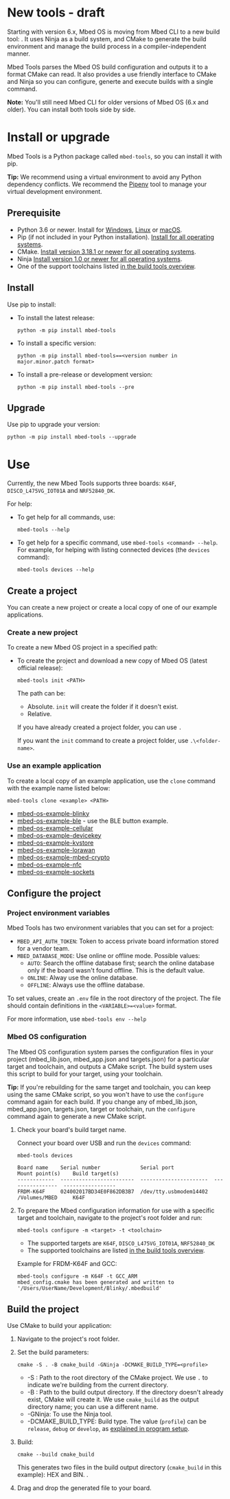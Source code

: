 # New tools - draft

<!--this currently duplicates the intro in the general Tools Intro page-->

Starting with version 6.x, Mbed OS is moving from Mbed CLI to a new build tool: <!--that has no proper name yet-->. It uses Ninja as a build system, and CMake to generate the build environment and manage the build process in a compiler-independent manner. <!--need better phrasing-->

Mbed Tools parses the Mbed OS build configuration and outputs it to a format CMake can read. It also provides a use friendly interface to CMake and Ninja so you can configure, generte and execute builds with a single command.


<span class="notes">**Note:** You'll still need Mbed CLI for older versions of Mbed OS (6.x and older). You can install both tools side by side.</span>

# Install or upgrade

Mbed Tools is a Python package called `mbed-tools`, so you can install it with pip.
<!--other than being a super vague name, it's a problem that it's a single tool with a plural name. "Mbed Tools is"  just parses as an error!-->

<span class="tips">**Tip:** We recommend using a virtual environment to avoid any Python dependency conflicts. We recommend the [Pipenv](https://github.com/pypa/pipenv/blob/master/README.md) tool to manage your virtual development environment.

## Prerequisite

- Python 3.6 or newer. Install for [Windows](https://docs.python.org/3/using/windows.html), [Linux](https://docs.python.org/3/using/unix.html) or [macOS](https://docs.python.org/3/using/mac.html).
- Pip (if not included in your Python installation). [Install for all operating systems](https://pip.pypa.io/en/stable/installing/).
- CMake. [Install version 3.18.1 or newer for all operating systems](https://cmake.org/install/).
- Ninja [Install version 1.0 or newer for all operating systems](https://github.com/ninja-build/ninja/wiki/Pre-built-Ninja-packages).
- One of the support toolchains listed [in the build tools overview](../build-tools/index.html).

## Install

Use pip to install:

- To install the latest release:

    ```
    python -m pip install mbed-tools
    ```

- To install a specific version:

    ```
    python -m pip install mbed-tools==<version number in major.minor.patch format>
    ```

- To install a pre-release or development version:

    ```
    python -m pip install mbed-tools --pre
    ```

## Upgrade

Use pip to upgrade your version:

```
python -m pip install mbed-tools --upgrade
```

# Use

Currently, the new Mbed Tools supports three boards: `K64F`, `DISCO_L475VG_IOT01A` and `NRF52840_DK`.

For help:

- To get help for all commands, use:

    ```
    mbed-tools --help
    ```

- To get help for a specific command, use `mbed-tools <command> --help`. For example, for helping with listing connected devices (the `devices` command):

    ```
    mbed-tools devices --help
    ```

## Create a project

You can create a new project or create a local copy of one of our example applications.

### Create a new project

To create a new Mbed OS project in a specified path:

- To create the project and download a new copy of Mbed OS (latest official release):

    ```
    mbed-tools init <PATH>
    ```

    The path can be:
    - Absolute. `init` will create the folder if it doesn't exist.
    - Relative.

    If you have already created a project folder, you can use `.`

    If you want the `init` command to create a project folder, use `.\<folder-name>`.

### Use an example application

To create a local copy of an example application, use the `clone` command with the example name listed below:

```
mbed-tools clone <example> <PATH>
````

- [mbed-os-example-blinky](https://github.com/ARMmbed/mbed-os-example-blinky)
- [mbed-os-example-ble](https://github.com/ARMmbed/mbed-os-example-ble) - use the BLE button example.
- [mbed-os-example-cellular](https://github.com/ARMmbed/mbed-os-example-cellular)
- [mbed-os-example-devicekey](https://github.com/ARMmbed/mbed-os-example-devicekey)
- [mbed-os-example-kvstore](https://github.com/ARMmbed/mbed-os-example-kvstore)
- [mbed-os-example-lorawan](https://github.com/ARMmbed/mbed-os-example-lorawan)
- [mbed-os-example-mbed-crypto](https://github.com/ARMmbed/mbed-os-example-mbed-crypto)
- [mbed-os-example-nfc](https://github.com/ARMmbed/mbed-os-example-nfc)
- [mbed-os-example-sockets](https://github.com/ARMmbed/mbed-os-example-sockets)


## Configure the project


### Project environment variables

Mbed Tools has two environment variables that you can set for a project:

- `MBED_API_AUTH_TOKEN`: Token to access private board information stored for a vendor team.
- `MBED_DATABASE_MODE`: Use online or offline mode. Possible values:
    - `AUTO`: Search the offline database first; search the online database only if the board wasn't found offline. This is the default value.
    - `ONLINE`: Alway use the online database.
    - `OFFLINE`: Always use the offline database.

To set values, create an `.env` file in the root directory of the project. The file should contain definitions in the `<VARIABLE>=<value>` format.

For more information, use `mbed-tools env --help`

### Mbed OS configuration

The Mbed OS configuration system parses the configuration files in your project (mbed_lib.json, mbed_app.json and targets.json) for a particular target and toolchain, and outputs a CMake script. The build system uses this script to build for your target, using your toolchain.

<span class="tips">**Tip:** If you're rebuilding for the same target and toolchain, you can keep using the same CMake script, so you won't have to use the `configure` command again for each build. If you change any of mbed_lib.json, mbed_app.json, targets.json, target or toolchain, run the `configure` command again to generate a new CMake script.</span>

1. Check your board's build target name.

    Connect your board over USB and run the `devices` command:

    ```
    mbed-tools devices

    Board name    Serial number             Serial port             Mount point(s)    Build target(s)
    ------------  ------------------------  ----------------------  ----------------  -----------------
    FRDM-K64F     024002017BD34E0F862DB3B7  /dev/tty.usbmodem14402  /Volumes/MBED     K64F
    ```
1. To prepare the Mbed configuration information for use with a specific target and toolchain, navigate to the project's root folder and run:

    ```
    mbed-tools configure -m <target> -t <toolchain>
    ```

    - The supported targets are `K64F`, `DISCO_L475VG_IOT01A`, `NRF52840_DK`
    - The supported toolchains are listed [in the build tools overview](../build-tools/index.html).

    Example for FRDM-K64F and GCC:

    ```
    mbed-tools configure -m K64F -t GCC_ARM
    mbed_config.cmake has been generated and written to '/Users/UserName/Development/Blinky/.mbedbuild'
    ```

## Build the project

Use CMake to build your application:

1. Navigate to the project's root folder.
1. Set the build parameters:

    ```
    cmake -S . -B cmake_build -GNinja -DCMAKE_BUILD_TYPE=<profile>
    ```
    - -S <path-to-source>: Path to the root directory of the CMake project. We use `.` to indicate we're building from the current directory.<!--at no point until now did we tell them to navigate to the directory, though-->
    - -B <path-to-build>: Path to the build output directory. If the directory doesn't already exist, CMake will create it. We use `cmake_build` as the output directory name; you can use a different name.
    - -GNinja: To use the Ninja tool.
    - -DCMAKE_BUILD_TYPE: Build type. The value (`profile`) can be `release`, `debug` or `develop`, as [explained in program setup](../program-setup/build-profiles-and-rules.html).

1. Build:

    ```
    cmake --build cmake_build
    ```

    This generates two files in the build output directory (`cmake_build` in this example): HEX and BIN. <!--find a place where we explain where HEX is useful and link to it-->.

1. Drag and drop the generated file to your board.
